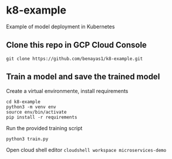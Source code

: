 # k8-example
 Example of model deployment in Kubernetes
 
 ## Clone this repo in GCP Cloud Console
 ```git clone https://github.com/benayas1/k8-example.git```
 
 ## Train a model and save the trained model
 
 Create a virtual environmente, install requirements
 ```
 cd k8-example
 python3 -m venv env
 source env/bin/activate
 pip install -r requirements
 ```
 
 Run the provided training script
 ```
 python3 train.py
 ```
 
 
Open cloud shell editor
```cloudshell workspace microservices-demo```


